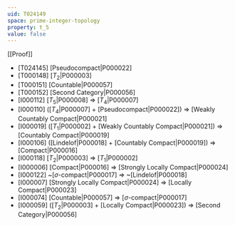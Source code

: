 ```yaml
---
uid: T024149
space: prime-integer-topology
property: t_5
value: false
---
```

[[Proof]]

* [T024145] [Pseudocompact|P000022]
* [T000148] [$T_2$|P000003]
* [T000151] [Countable|P000057]
* [T000152] [Second Category|P000056]
* [I000112] [$T_5$|P000008] => [$T_4$|P000007]
* [I000110] ([$T_4$|P000007] + [Pseudocompact|P000022]) => [Weakly Countably Compact|P000021]
* [I000019] ([$T_1$|P000002] + [Weakly Countably Compact|P000021]) => [Countably Compact|P000019]
* [I000106] ([Lindelof|P000018] + [Countably Compact|P000019]) => [Compact|P000016]
* [I000118] [$T_2$|P000003] => [$T_1$|P000002]
* [I000006] [Compact|P000016] => [Strongly Locally Compact|P000024]
* [I000122] ~[$\sigma$-compact|P000017] => ~[Lindelof|P000018]
* [I000007] [Strongly Locally Compact|P000024] => [Locally Compact|P000023]
* [I000074] [Countable|P000057] => [$\sigma$-compact|P000017]
* [I000059] ([$T_2$|P000003] + [Locally Compact|P000023]) => [Second Category|P000056]

